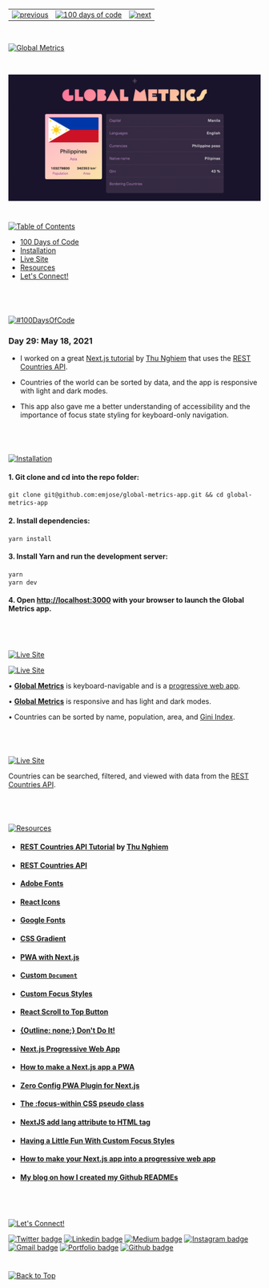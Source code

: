 <p id="header"><p>

<table><tr>
<td> <a href="https://github.com/emjose/crypto-tracker/#header"><img src="https://res.cloudinary.com/dn1e07eul/image/upload/v1659330996/Readme%20Headers/header-left_ctkix5.png" alt="previous" style="width: 200px;"/></a> </td>
<td> <a href="https://github.com/emjose/one-hundred/#header"><img src="https://res.cloudinary.com/dn1e07eul/image/upload/v1659330606/Readme%20Headers/header-center_bkbdbt.png" alt="100 days of code" style="width: 580px;"/></a> </td>
<td> <a href="https://github.com/emjose/take-a-guess/#header"><img src="https://res.cloudinary.com/dn1e07eul/image/upload/v1659330646/Readme%20Headers/header-right_eftaz9.png" alt="next" style="width: 200px;"/></a> </td> 
</tr></table>

<br>

<p id="project-title"><p>

<a href=#table-of-contents>![Global Metrics](https://res.cloudinary.com/dn1e07eul/image/upload/v1659385855/Readme%20Headers/inter-029-global-metrics_rq57sr.png)</a>

<br>

<a href="https://global-metrics-app.vercel.app/">![Global Metrics](Assets/preview-029-global-metrics.png)</a>

#

<p id="table-of-contents"><p>

<a href=#table-of-contents>![Table of Contents](https://res.cloudinary.com/dn1e07eul/image/upload/v1659241355/Readme%20Headers/inter-toc_euxbbw.png)</a>

-   [100 Days of Code](#100days)
-   [Installation](#installation)
-   [Live Site](#live-site)
-   [Resources](#resources)
-   [Let's Connect!](#lets-connect)

<br>

#

<p id="100days"><p>

<a href=#100days>![#100DaysOfCode](https://res.cloudinary.com/dn1e07eul/image/upload/v1659389776/Readme%20Headers/inter-100hash_kjpgmt.png)</a>

### Day 29: May 18, 2021

-   I worked on a great <a href="https://youtu.be/v8o9iJU5hEA">Next.js tutorial</a> by <a href="https://www.youtube.com/channel/UCmSmLukBF--YrKZ2g4akYAQ">Thu Nghiem</a> that uses the <a href="https://restcountries.eu/">REST Countries API</a>.

-   Countries of the world can be sorted by data, and the app is responsive with light and dark modes.

-   This app also gave me a better understanding of accessibility and the importance of focus state styling for keyboard-only navigation.

<br>

#

<p id="installation"><p>

<a href=#installation>![Installation](https://res.cloudinary.com/dn1e07eul/image/upload/v1659389842/Readme%20Headers/inter-installation_j9ixlq.png)</a>

#### 1. Git clone and cd into the repo folder:

```console
git clone git@github.com:emjose/global-metrics-app.git && cd global-metrics-app
```

#### 2. Install dependencies:

```console
yarn install
```

#### 3. Install Yarn and run the development server:

```console
yarn
yarn dev
```

#### 4. Open [http://localhost:3000](http://localhost:3000) with your browser to launch the Global Metrics app.

<br>

#

<p id="live-site"><p>

<a href="https://global-metrics-app.vercel.app/">![Live Site](https://res.cloudinary.com/dn1e07eul/image/upload/v1659389947/Readme%20Headers/inter-live-site_ngkqcf.png)</a>

<a href="https://global-metrics-app.vercel.app/">![Live Site](Assets/029-global-1.gif)</a>

• **[Global Metrics](https://global-metrics-app.vercel.app/)** is keyboard-navigable and is a [progressive web app](https://developer.mozilla.org/en-US/docs/Web/Progressive_web_apps).

• **[Global Metrics](https://global-metrics-app.vercel.app/)** is responsive and has light and dark modes.

• Countries can be sorted by name, population, area, and <a href="https://www.investopedia.com/terms/g/gini-index.asp">Gini Index</a>.

#

<br>

<a href="https://global-metrics-app.vercel.app/">![Live Site](Assets/029-global-2.gif)</a>

Countries can be searched, filtered, and viewed with data from the <a href="https://restcountries.com/">REST Countries API</a>.

<br>

#

<p id="resources"><p>

<a href=#resources>![Resources](https://res.cloudinary.com/dn1e07eul/image/upload/v1659314247/Readme%20Headers/inter-resources_ncevbw.png)</a>

-   #### [REST Countries API Tutorial](https://youtu.be/v8o9iJU5hEA) by [Thu Nghiem](https://www.youtube.com/channel/UCmSmLukBF--YrKZ2g4akYAQ)

-   #### [REST Countries API](https://restcountries.com/)

-   #### [Adobe Fonts](https://fonts.adobe.com/)

-   #### [React Icons](https://react-icons.github.io/react-icons)

-   #### [Google Fonts](https://fonts.google.com/)

-   #### [CSS Gradient](https://cssgradient.io/)

-   #### [PWA with Next.js](https://dev.to/anuraggharat/pwa-with-nextjs-5178)

-   #### [Custom `Document`](https://nextjs.org/docs/advanced-features/custom-document)

-   #### [Custom Focus Styles](https://css-tricks.com/having-a-little-fun-with-custom-focus-styles/)

-   #### [React Scroll to Top Button](https://www.geeksforgeeks.org/how-to-create-a-scroll-to-top-button-in-react-js/)

-   #### [{Outline: none;} Don't Do It!](http://www.outlinenone.com/)

-   #### [Next.js Progressive Web App](https://www.coffeeclass.io/articles/nextjs-pwa)

-   #### [How to make a Next.js app a PWA](https://medium.com/geekculture/how-to-make-a-next-js-app-a-pwa-a5e2b13da548)

-   #### [Zero Config PWA Plugin for Next.js](https://www.npmjs.com/package/next-pwa)

-   #### [The :focus-within CSS pseudo class](https://developer.mozilla.org/en-US/docs/Web/CSS/:focus-within)

-   #### [NextJS add lang attribute to HTML tag](https://daily-dev-tips.com/posts/nextjs-add-lang-attribute-to-html-tag/)

-   #### [Having a Little Fun With Custom Focus Styles](https://css-tricks.com/having-a-little-fun-with-custom-focus-styles/)

-   #### [How to make your Next.js app into a progressive web app](https://melvingeorge.me/blog/nextjs-pwa#make-manifest)

-   #### [My blog on how I created my Github READMEs](https://emmanueljose.medium.com/readme-a-makeover-story-b9c7be37a6de?sk=7ae6623d365409d875753e4604e42ffd)

<br>

#

<p id="lets-connect"><p>

<a href=#lets-connect>![Let's Connect!](https://res.cloudinary.com/dn1e07eul/image/upload/v1659314257/Readme%20Headers/inter-lets-connect_bv3kcd.png)</a>

<p><a href="https://twitter.com/Emmanuel_Labor"><img src="https://img.shields.io/badge/twitter-%231DA1F2.svg?&style=for-the-badge&logo=twitter&logoColor=white" height=30 width=90 alt="Twitter badge"></a> <a href="https://www.linkedin.com/in/emmanuelpjose/"><img src="https://img.shields.io/badge/linkedin-%230064e7.svg?&style=for-the-badge&logo=linkedin&logoColor=white" height=30 width=90 alt="Linkedin badge"></a> <a href="https://emmanueljose.medium.com/"><img src="https://img.shields.io/badge/medium-%238700f5.svg?&style=for-the-badge&logo=medium&logoColor=white" height=30 width=90 alt="Medium badge"></a> <a href="https://www.instagram.com/emmanuel_jose/"><img src="https://img.shields.io/badge/instagram-%23ff0077.svg?&style=for-the-badge&logo=instagram&logoColor=white" height=30 width=90 alt="Instagram badge"></a> <a href="mailto:emjose@gmail.com"><img src="https://img.shields.io/badge/gmail-%23fd1745.svg?&style=for-the-badge&logo=gmail&logoColor=white" height=30 width=90 alt="Gmail badge"></a> <a href="https://www.emmanuel-jose.com/"><img src="https://img.shields.io/badge/portfolio-%23FF0000.svg?&style=for-the-badge&logoColor=white" height=30 width=90 alt="Portfolio badge"></a> <a href="https://github.com/emjose"><img src="https://img.shields.io/badge/github-%23ff8e44.svg?&style=for-the-badge&logo=github&logoColor=white" height=30 width=90 alt="Github badge"></a></p>

#

<a href=#header>![Back to Top](https://res.cloudinary.com/dn1e07eul/image/upload/v1659314281/Readme%20Headers/inter-congrats_m4p3ck.png)</a>

<!-- This is a [Next.js](https://nextjs.org/) project bootstrapped with [`create-next-app`](https://github.com/vercel/next.js/tree/canary/packages/create-next-app).

## Getting Started

First, run the development server:

```bash
npm run dev
# or
yarn dev
```

Open [http://localhost:3000](http://localhost:3000) with your browser to see the result.

You can start editing the page by modifying `pages/index.js`. The page auto-updates as you edit the file.

[API routes](https://nextjs.org/docs/api-routes/introduction) can be accessed on [http://localhost:3000/api/hello](http://localhost:3000/api/hello). This endpoint can be edited in `pages/api/hello.js`.

The `pages/api` directory is mapped to `/api/*`. Files in this directory are treated as [API routes](https://nextjs.org/docs/api-routes/introduction) instead of React pages.

## Learn More

To learn more about Next.js, take a look at the following resources:

- [Next.js Documentation](https://nextjs.org/docs) - learn about Next.js features and API.
- [Learn Next.js](https://nextjs.org/learn) - an interactive Next.js tutorial.

You can check out [the Next.js GitHub repository](https://github.com/vercel/next.js/) - your feedback and contributions are welcome!

## Deploy on Vercel

The easiest way to deploy your Next.js app is to use the [Vercel Platform](https://vercel.com/new?utm_medium=default-template&filter=next.js&utm_source=create-next-app&utm_campaign=create-next-app-readme) from the creators of Next.js.

Check out our [Next.js deployment documentation](https://nextjs.org/docs/deployment) for more details.

deploy test -->
